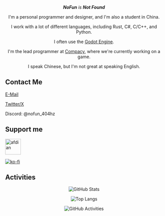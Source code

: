 <div align="center">

***NoFun** is **Not Found***

I'm a personal programmer and designer, and I'm also a student in China.

I work with a lot of different languages, including Rust, C#, C/C++, and Python.

I often use the [Godot Engine](https://godotengine.org/).

I'm the lead programmer at [Compacy](https://github.com/compacy), where we're currently working on a game.

I speak Chinese, but I'm not great at speaking English.

</div>

## Contact Me

[E-Mail](mailto:nofuncoding@qq.com)

[Twitter/X](https://twitter.com/NoFun_404hz)

Discord: @nofun_404hz

## Support me

<a href="https://afdian.com/a/nofun_404hz"> <img height="50" src="https://pic1.afdiancdn.com/static/img/welcome/button-sponsorme.png" alt="afdian" /> </a>
<!--<a href="https://www.buymeacoffee.com/nofun_404hz"> <img height="50" src="https://cdn.buymeacoffee.com/buttons/default-orange.png" alt="Buy me a coffee" /> </a>-->
[![ko-fi](https://ko-fi.com/img/githubbutton_sm.svg)](https://ko-fi.com/V7V811S8P4)

## Activities

<div align="center">
  
![GitHub Stats](https://github-readme-stats.vercel.app/api?username=nofuncoding&count_private=true)

![Top Langs](https://github-readme-stats.vercel.app/api/top-langs/?username=nofuncoding)

![GitHub Activities](https://github-readme-activity-graph.vercel.app/graph?username=nofuncoding)
</div>
